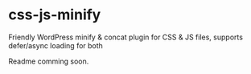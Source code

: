 # css-js-minify
Friendly WordPress minify &amp; concat plugin for CSS &amp; JS files, supports defer/async loading for both

Readme comming soon.
